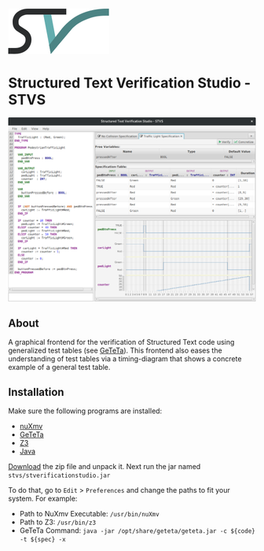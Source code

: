 ![STVS Logo](src/main/resources/edu/kit/iti/formal/stvs/logo.png)
# Structured Text Verification Studio - STVS

![Application Screenshot](screenshot.png)

## About

A graphical frontend for the verification of Structured Text code using generalized test tables (see [GeTeTa](https://github.com/VerifAPS/geteta)). This frontend also eases the understanding of test tables via a timing-diagram that shows a concrete example of a general test table.

## Installation

Make sure the following programs are installed:
 * [nuXmv](https://nuxmv.fbk.eu/)
 * [GeTeTa](https://github.com/VerifAPS/geteta)
 * [Z3](https://github.com/Z3Prover/z3)
 * [Java](http://www.oracle.com/technetwork/indexes/downloads/index.html#java)

[Download](
https://git.scc.kit.edu/api/v3/projects/1721/builds/artifacts/master/download?job=buildFatJar)
 the zip file and unpack it. Next run the jar named `stvs/stverificationstudio.jar`

To do that, go to ```Edit``` > ```Preferences``` and change the paths to fit your system. For example:
 * Path to NuXmv Executable: ```/usr/bin/nuXmv```
 * Path to Z3: ```/usr/bin/z3```
 * GeTeTa Command: ```java -jar /opt/share/geteta/geteta.jar -c ${code} -t ${spec} -x```
